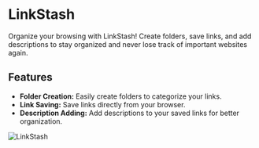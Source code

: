 # LinkStash

Organize your browsing with LinkStash! Create folders, save links, and add descriptions to stay organized and never lose track of important websites again.

## Features

- **Folder Creation:** Easily create folders to categorize your links.
- **Link Saving:** Save links directly from your browser.
- **Description Adding:** Add descriptions to your saved links for better organization.

![LinkStash](https://github.com/artur10563/LinkStash/assets/105347152/555ba6c0-22b1-4636-ad26-2ca7819a155d)
